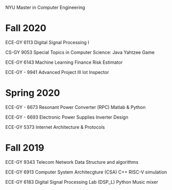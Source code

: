 NYU Master in Computer Engineering

# Fall 2020

ECE-GY 6113 Digital Signal Processing I

CS-GY 9053 Special Topics in Computer Science: Java
Yahtzee Game

ECE-GY 6143 Machine Learning
Finance Risk Estimator

ECE-GY - 9941 Advanced Project III
Iot Inspector 

# Spring 2020

ECE-GY - 6673 Resonant Power Converter (RPC)
Matlab & Python

ECE-GY - 6693 Electronic Power Supplies
Inverter Design

ECE-GY 5373 Internet Architecture & Protocols

# Fall 2019

ECE-GY 9343 Telecom Network Data Structure and algorithms

ECE-GY 6913 Computer System Architecgture (CSA)
C++ RISC-V simulation

ECE-GY 6183 Digital Signal Processing Lab (DSP_L)
Python Music mixer

